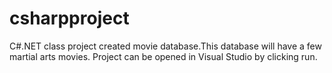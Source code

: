 # csharpproject
C#.NET class project created movie database.This database will have a few martial arts movies. Project can be opened in Visual Studio by clicking run.
